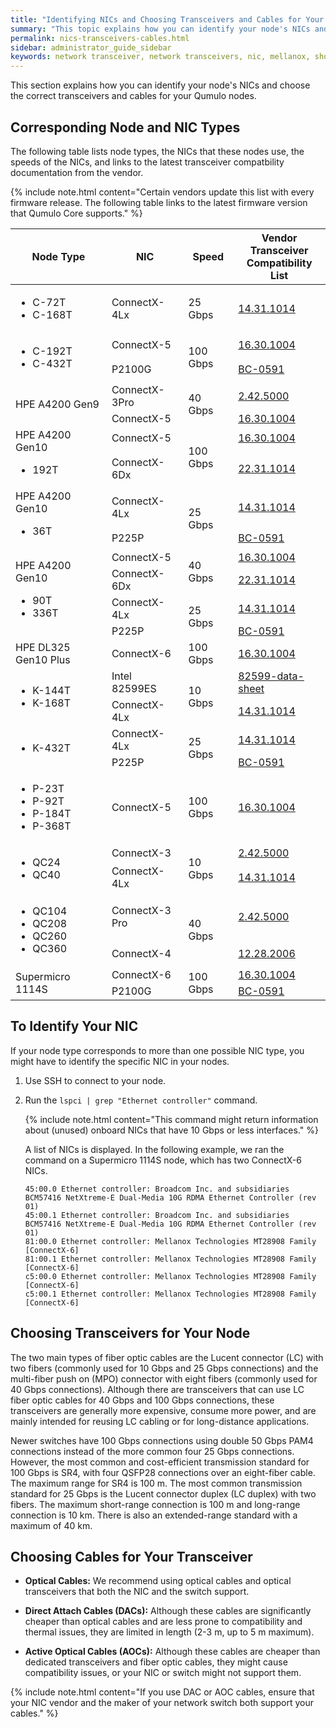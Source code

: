 ```yaml
---
title: "Identifying NICs and Choosing Transceivers and Cables for Your Qumulo Node"
summary: "This topic explains how you can identify your node's NICs and choose the correct transceivers and cables for your Qumulo nodes."
permalink: nics-transceivers-cables.html
sidebar: administrator_guide_sidebar
keywords: network transceiver, network transceivers, nic, mellanox, short range transceiver, long range transceiver, fiber, fiber optic, fiber optic cable
---
```


This section explains how you can identify your node's NICs and choose the correct transceivers and cables for your Qumulo nodes.

## Corresponding Node and NIC Types
The following table lists node types, the NICs that these nodes use, the speeds of the NICs, and links to the latest transceiver compatbility documentation from the vendor.

{% include note.html content="Certain vendors update this list with every firmware release. The following table links to the latest firmware version that Qumulo Core supports." %}

<table>
<thead>
  <tr>
    <th>Node Type</th>
    <th>NIC</th>
    <th>Speed</th>
    <th>Vendor Transceiver<br>Compatibility List</th>
  </tr>
</thead>
<tbody>
  <tr>
    <td><ul><li>C-72T</li><li>C-168T</li></ul></td>
    <td>ConnectX-4Lx</td>
    <td>25 Gbps</td>
    <td><a href="https://docs.nvidia.com/networking/display/ConnectX4LxFirmwarev14311014/Firmware+Compatible+Products" target="_blank" rel="noopener noreferrer">14.31.1014</a></td>
  </tr>
  <tr>
    <td rowspan="2"><ul><li>C-192T</li><li>C-432T</li></ul></td>
    <td>ConnectX-5</td>
    <td rowspan="2">100 Gbps</td>
    <td><a href="https://docs.nvidia.com/networking/spaces/viewspace.action?key=ConnectX5Firmwarev16301004" target="_blank" rel="noopener noreferrer">16.30.1004</a></td>
  </tr>
  <tr>
    <td>P2100G</td>
    <td><a href="https://docs.broadcom.com/doc/BC-0591EN" target="_blank" rel="noopener noreferrer">BC-0591</a></td>
  </tr>
  <tr>
    <td rowspan="2">HPE A4200 Gen9</td>
    <td>ConnectX-3Pro</td>
    <td rowspan="2">40 Gbps</td>
    <td><a href="https://network.nvidia.com/related-docs/firmware/ConnectX3Pro-FW-2_42_5000-release_notes.pdf" target="_blank" rel="noopener noreferrer">2.42.5000</a></td>
  </tr>
  <tr>
    <td>ConnectX-5</td>
    <td><a href="https://docs.nvidia.com/networking/spaces/viewspace.action?key=ConnectX5Firmwarev16301004" target="_blank" rel="noopener noreferrer">16.30.1004</a></td>
  </tr>
  <tr>
    <td rowspan="2">HPE A4200 Gen10<ul><li>192T</li></ul></td>
    <td>ConnectX-5</td>
    <td rowspan="2">100 Gbps</td>
    <td><a href="https://docs.nvidia.com/networking/spaces/viewspace.action?key=ConnectX5Firmwarev16301004" target="_blank" rel="noopener noreferrer">16.30.1004</a></td>
  </tr>
  <tr>
    <td>ConnectX-6Dx</td>
    <td><a href="https://docs.nvidia.com/networking/spaces/viewspace.action?key=ConnectX6DxFirmwarev22311014" target="_blank" rel="noopener noreferrer">22.31.1014</a></td>
  </tr>
  <tr>
    <td rowspan="2">HPE A4200 Gen10<ul><li>36T</li></ul></td>
    <td>ConnectX-4Lx</td>
    <td rowspan="2">25 Gbps</td>
    <td><a href="https://docs.nvidia.com/networking/display/ConnectX4LxFirmwarev14311014/Firmware+Compatible+Products" target="_blank" rel="noopener noreferrer">14.31.1014</a></td>
  </tr>
  <tr>
    <td>P225P</td>
    <td><a href="https://docs.broadcom.com/doc/BC-0591EN" target="_blank" rel="noopener noreferrer">BC-0591</a></td>
  </tr>
  <tr>
    <td rowspan="4">HPE A4200 Gen10<ul><li>90T</li><li>336T</li></ul></td>
    <td>ConnectX-5</td>
    <td rowspan="2">40 Gbps</td>
    <td><a href="https://docs.nvidia.com/networking/spaces/viewspace.action?key=ConnectX5Firmwarev16301004" target="_blank" rel="noopener noreferrer">16.30.1004</a></td>
  </tr>
  <tr>
    <td>ConnectX-6Dx</td>
    <td><a href="https://docs.nvidia.com/networking/spaces/viewspace.action?key=ConnectX6DxFirmwarev22311014" target="_blank" rel="noopener noreferrer">22.31.1014</a></td>
  </tr>
  <tr>
    <td>ConnectX-4Lx</td>
    <td rowspan="2">25 Gbps</td>
    <td><a href="https://docs.nvidia.com/networking/display/ConnectX4LxFirmwarev14311014/Firmware+Compatible+Products" target="_blank" rel="noopener noreferrer">14.31.1014</a></td>
  </tr>
  <tr>
    <td>P225P</td>
    <td><a href="https://docs.broadcom.com/doc/BC-0591EN" target="_blank" rel="noopener noreferrer">BC-0591</a></td>
  </tr>
  <tr>
    <td>HPE DL325 Gen10 Plus</td>
    <td>ConnectX-6</td>
    <td>100 Gbps</td>
    <td><a href="https://docs.nvidia.com/networking/spaces/viewspace.action?key=ConnectX6Firmwarev20301004" target="_blank" rel="noopener noreferrer">16.30.1004</a></td>
  </tr>
  <tr>
    <td rowspan="2"><ul><li>K-144T</li><li>K-168T</li></ul></td>
    <td>Intel 82599ES</td>
    <td rowspan="2">10 Gbps</td>
    <td><a href="https://www.intel.com/content/www/us/en/embedded/products/networking/82599-10-gbe-controller-datasheet.html?asset=2377" target="_blank" rel="noopener noreferrer">82599-data-sheet</a></td>
  </tr>
  <tr>
    <td>ConnectX-4Lx</td>
    <td><a href="https://docs.nvidia.com/networking/display/ConnectX4LxFirmwarev14311014/Firmware+Compatible+Products" target="_blank" rel="noopener noreferrer">14.31.1014</a></td>
  </tr>
  <tr>
    <td rowspan="2"><ul><li>K-432T</li></ul></td>
    <td>ConnectX-4Lx</td>
    <td rowspan="2">25 Gbps</td>
    <td><a href="https://docs.nvidia.com/networking/display/ConnectX4LxFirmwarev14311014/Firmware+Compatible+Products" target="_blank" rel="noopener noreferrer">14.31.1014</a></td>
  </tr>
  <tr>
    <td>P225P</td>
    <td><a href="https://docs.broadcom.com/doc/BC-0591EN" target="_blank" rel="noopener noreferrer">BC-0591</a></td>
  </tr>
  <tr>
    <td><ul><li>P-23T</li><li>P-92T</li><li>P-184T</li><li>P-368T</li></ul></td>
    <td>ConnectX-5</td>
    <td>100 Gbps</td>
    <td><a href="https://docs.nvidia.com/networking/spaces/viewspace.action?key=ConnectX5Firmwarev16301004" target="_blank" rel="noopener noreferrer">16.30.1004</a></td>
  </tr>
  <tr>
    <td rowspan="2"><ul><li>QC24</li><li>QC40</li></ul></td>
    <td>ConnectX-3</td>
    <td rowspan="2">10 Gbps</td>
    <td><a href="https://network.nvidia.com/sites/default/files/related-docs/firmware/ConnectX3-FW-2_42_5000-release_notes.pdf)" target="_blank" rel="noopener noreferrer">2.42.5000</a></td>
  </tr>
  <tr>
    <td>ConnectX-4Lx</td>
    <td><a href="https://docs.nvidia.com/networking/display/ConnectX4LxFirmwarev14311014/Firmware+Compatible+Products" target="_blank" rel="noopener noreferrer">14.31.1014</a></td>
  </tr>
  <tr>
    <td rowspan="2"><ul><li>QC104</li><li>QC208</li><li>QC260</li><li>QC360</li></ul></td>
    <td>ConnectX-3 Pro</td>
    <td rowspan="2">40 Gbps</td>
    <td><a href="https://network.nvidia.com/related-docs/firmware/ConnectX3Pro-FW-2_42_5000-release_notes.pdf" target="_blank" rel="noopener noreferrer">2.42.5000</a></td>
  </tr>
  <tr>
    <td>ConnectX-4</td>
    <td><a href="https://docs.nvidia.com/networking/display/ConnectX4Firmwarev12282006" target="_blank" rel="noopener noreferrer">12.28.2006</a></td>
  </tr>
  <tr>
    <td rowspan="2">Supermicro 1114S</td>
    <td>ConnectX-6</td>
    <td rowspan="2">100 Gbps</td>
    <td><a href="https://docs.nvidia.com/networking/spaces/viewspace.action?key=ConnectX6Firmwarev20301004" target="_blank" rel="noopener noreferrer">16.30.1004</a></td>
  </tr>
  <tr>
    <td>P2100G</td>
    <td><a href="https://docs.broadcom.com/doc/BC-0591EN" target="_blank" rel="noopener noreferrer">BC-0591</a></td>
  </tr>
</tbody>
</table>

## To Identify Your NIC
If your node type corresponds to more than one possible NIC type, you might have to identify the specific NIC in your nodes.

1. Use SSH to connect to your node.

1. Run the `lspci | grep "Ethernet controller"` command.

   {% include note.html content="This command might return information about (unused) onboard NICs that have 10 Gbps or less interfaces." %}

   A list of NICs is displayed. In the following example, we ran the command on a Supermicro 1114S node, which has two ConnectX-6 NICs.

   ```
   45:00.0 Ethernet controller: Broadcom Inc. and subsidiaries BCM57416 NetXtreme-E Dual-Media 10G RDMA Ethernet Controller (rev 01)
   45:00.1 Ethernet controller: Broadcom Inc. and subsidiaries BCM57416 NetXtreme-E Dual-Media 10G RDMA Ethernet Controller (rev 01)
   81:00.0 Ethernet controller: Mellanox Technologies MT28908 Family [ConnectX-6]
   81:00.1 Ethernet controller: Mellanox Technologies MT28908 Family [ConnectX-6]
   c5:00.0 Ethernet controller: Mellanox Technologies MT28908 Family [ConnectX-6]
   c5:00.1 Ethernet controller: Mellanox Technologies MT28908 Family [ConnectX-6]
   ```

## Choosing Transceivers for Your Node
The two main types of fiber optic cables are the Lucent connector (LC) with two fibers (commonly used for 10 Gbps and 25 Gbps connections) and the multi-fiber push on (MPO) connector with eight fibers (commonly used for 40 Gbps connections). Although there are transceivers that can use LC fiber optic cables for 40 Gbps and 100 Gbps connections, these transceivers are generally more expensive, consume more power, and are mainly intended for reusing LC cabling or for long-distance applications.

Newer switches have 100 Gbps connections using double 50 Gbps PAM4 connections instead of the more common four 25 Gbps connections. However, the most common and cost-efficient transmission standard for 100 Gbps is SR4, with four QSFP28 connections over an eight-fiber cable. The maximum range for SR4 is 100 m. The most common transmission standard for 25 Gbps is the Lucent connector duplex (LC duplex) with two fibers. The maximum short-range connection is 100 m and long-range connection is 10 km. There is also an extended-range standard with a maximum of 40 km.

## Choosing Cables for Your Transceiver
* **Optical Cables:** We recommend using optical cables and optical transceivers that both the NIC and the switch support.

* **Direct Attach Cables (DACs):** Although these cables are significantly cheaper than optical cables and are less prone to compatibility and thermal issues, they are limited in length (2-3 m, up to 5 m maximum).

* **Active Optical Cables (AOCs):** Although these cables are cheaper than dedicated transceivers and fiber optic cables, they might cause compatibility issues, or your NIC or switch might not support them.

{% include note.html content="If you use DAC or AOC cables, ensure that your NIC vendor and the maker of your network switch both support your cables." %}
